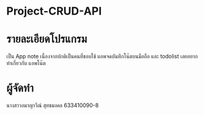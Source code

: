 # Project-CRUD-API

# รายละเอียดโปรแกรม 
เป็น App note เนื่องจากปกติเป็นคนที่ชอบใช้ แอพจดบันทึกโน๊ตบนมือถือ และ todolist เลยอยากทำเกี่ยวกับ แอพโน๊ต

# ผู้จัดทำ
นางสาวอมาญาวีณ์ สุทธมงคล 633410090-8
